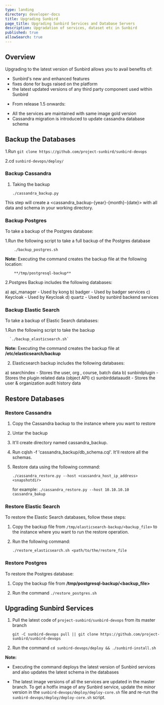 ```yaml
---
type: landing
directory: developer-docs
title: Upgrading Sunbird 
page_title: Upgrading Sunbird Services and Database Servers
description: Upgradation of services, dataset etc in Sunbird
published: true
allowSearch: true
---
```


## Overview

Upgrading to the latest version of Sunbird allows you to avail benefits of:

- Sunbird's new and enhanced features
- fixes done for bugs raised on the platform
- the latest updated versions of any third party component used within Sunbird  

* From release 1.5 onwards:
	
- All the services are maintained with same image gold version 
- Cassandra migration is introduced to update cassandra database schema


## Backup the Databases

1.Run `git clone https://github.com/project-sunbird/sunbird-devops`

2.cd `sunbird-devops/deploy/`

### Backup Cassandra

1. Taking the backup
    
   	`./cassandra_backup.py`
	
This step will create a <cassandra_backup-{year}-{month}-{date}> with all data and schema in your working directory.
		
### Backup Postgres

To take a backup of the Postgres database: 

1.Run the following script to take a full backup of the Postgres database
		
		./backup_postgres.sh
		
**Note:** Executing the command creates the backup file at the following location: 

		**/tmp/postgresql-backup** 

2.Postgres Backup includes the following databases:
       
a) api_manager -	Used by kong
b) badger      -	Used by badger services
c) Keycloak    -	Used by Keycloak
d) quartz      -	Used by sunbird backend services

### Backup Elastic Search 

To take a backup of Elastic Search databases: 

1.Run the following script to take the backup 
	
	  `./backup_elasticsearch.sh`

**Note:** Executing the command creates the backup file at **/etc/elasticsearch/backup** 

 2. Elasticsearch backup includes the following databases: 
		
a) searchindex      - Stores the user, org , course, batch data
b) sunbirdplugin    - Stores the plugin related data (object API)
c) sunbirddataaudit - Stores the user & organization audit history data

## Restore Databases

### Restore Cassandra

1. Copy the Cassandra backup to the instance where you want to restore 

2. Untar the backup

3. It'll create directory named cassandra_backup.

4. Run cqlsh -f 'cassandra_backup/db_schema.cql'. It'll restore all the schemas.

5. Restore data using the following command:
	           
   	`./cassandra_restore.py --host <cassandra_host_ip_address> <snapshotdir>`
    
    for example: `./cassandra_restore.py --host 10.10.10.10 cassandra_bakup`

### Restore Elastic Search

To restore the Elastic Search databases, follow these steps: 

1. Copy the backup file from `/tmp/elasticsearch-backup/<backup_file>` to the instance where you want to run the restore operation.

2. Run the following command: 	

	`./restore_elasticsearch.sh <path/to/the/restore_file`	

### Restore Postgres

To restore the Postgres database: 

1. Copy the backup file from  **/tmp/postgresql-backup/<backup_file>**

2. Run the command `./restore_postgres.sh`  
	
## Upgrading Sunbird Services 

   1. Pull the latest code of `project-sunbird/sunbird-devops` from its master branch
 
        `git -C sunbird-devops pull || git clone https://github.com/project-sunbird/sunbird-devops`
 
   2. Run the command `cd sunbird-devops/deploy && ./sunbird-install.sh`

**Note:** 

   - Executing the command deploys the latest version of Sunbird services and also updates the latest schema in the databases

   - The latest image versions of all the services are updated in the master branch. To get a hotfix image of any Sunbird service, update the minor version in the `sunbird-devops/deploy/deploy-core.sh` file and re-run the `sunbird-devops/deploy/deploy-core.sh` script.
